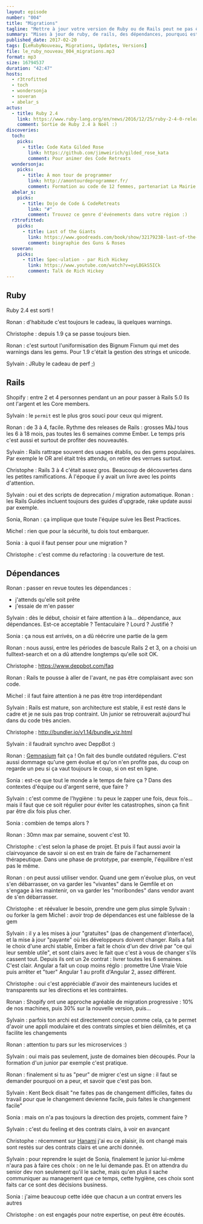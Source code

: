 ```yaml
---
layout: episode
number: "004"
title: "Migrations"
tagline: "Mettre à jour votre version de Ruby ou de Rails peut ne pas être si anodine qu'il y parait."
summary: "Mises à jour de ruby, de rails, des dépendances, pourquoi est-ce compliqué, à quoi faut-il faire attention, comment anticiper, qu'est-ce que ça coute, et si on ne le fait pas régulièrement ?"
published_date: 2017-02-20
tags: [LeRubyNouveau, Migrations, Updates, Versions]
file: le_ruby_nouveau_004_migrations.mp3
format: mp3
size: 16794537
duration: "42:47"
hosts:
  - r3trofitted
  - toch
  - wondersonja
  - soveran
  - abelar_s
actus:
  - title: Ruby 2.4
    link: https://www.ruby-lang.org/en/news/2016/12/25/ruby-2-4-0-released/
    comment: Sortie de Ruby 2.4 à Noël :)
discoveries:
  toch:
    picks:
      - title: Code Kata Gilded Rose
        link: https://github.com/jimweirich/gilded_rose_kata
        comment: Pour animer des Code Retreats
  wondersonja:
    picks:
      - title: À mon tour de programmer
        link: http://amontourdeprogrammer.fr/
        comment: Formation au code de 12 femmes, partenariat La Mairie de Paris
  abelar_s:
    picks:
      - title: Dojo de Code & CodeRetreats
        link: "#"
        comment: Trouvez ce genre d'événements dans votre région :)
  r3trofitted:
    picks:
      - title: Last of the Giants
        link: https://www.goodreads.com/book/show/32179238-last-of-the-giants
        comment: biographie des Guns & Roses
  soveran:
    picks:
      - title: Spec-ulation - par Rich Hickey
        link: https://www.youtube.com/watch?v=oyLBGkS5ICk
        comment: Talk de Rich Hickey
---
```


## Ruby
Ruby 2.4 est sorti !

Ronan : d'habitude c'est toujours le cadeau, là quelques warnings.

Christophe : depuis 1.9 ça se passe toujours bien.

Ronan : c'est surtout l'uniformisation des Bignum Fixnum qui met des warnings dans les gems. Pour 1.9 c'était la gestion des strings et unicode.

Sylvain : JRuby le cadeau de perf ;)

## Rails
Shopify : entre 2 et 4 personnes pendant un an pour passer à Rails 5.0
Ils ont l'argent et les Core members.

Sylvain : le `permit` est le plus gros souci pour ceux qui migrent.

Ronan : de 3 à 4, facile.
Rythme des releases de Rails : grosses MàJ tous les 6 à 18 mois, pas toutes les 6 semaines comme Ember. Le temps pris c'est aussi et surtout de profiter des nouveautés.

Sylvain : Rails rattrape souvent des usages établis, ou des gems populaires.
Par exemple le OR arel était très attendu, on retire des verrues surtout.

Christophe : Rails 3 à 4 c'était assez gros.
Beaucoup de découvertes dans les petites ramifications.
À l'époque il y avait un livre avec les points d'attention.

Sylvain : oui et des scripts de deprecation / migration automatique.
Ronan : les Rails Guides incluent toujours des guides d'upgrade, rake update aussi par exemple.

Sonia, Ronan : ça implique que toute l'équipe suive les Best Practices.

Michel : rien que pour la sécurité, tu dois tout embarquer.

Sonia : à quoi il faut penser pour une migration ?

Christophe : c'est comme du refactoring : la couverture de test.

## Dépendances

Ronan : passer en revue toutes les dépendances :
- j'attends qu'elle soit prête
- j'essaie de m'en passer

Sylvain : dès le début, choisir et faire attention à la... dépendance,
aux dépendances. Est-ce acceptable ? Tentaculaire ? Lourd ? Justifié ?

Sonia : ça nous est arrivés, on a dû réécrire une partie de la gem

Ronan : nous aussi, entre les périodes de bascule Rails 2 et 3,
on a choisi un fulltext-search et on a dû attendre longtemps qu'elle soit OK.

Christophe : https://www.deppbot.com/faq

Ronan : Rails te pousse à aller de l'avant, ne pas être complaisant avec son code.

Michel : il faut faire attention à ne pas être trop interdépendant

Sylvain : Rails est mature, son architecture est stable, il est resté dans le cadre et je ne suis pas trop contraint. Un junior se retrouverait aujourd'hui dans du code très ancien.

Christophe : http://bundler.io/v1.14/bundle_viz.html

Sylvain : il faudrait synchro avec DeppBot :)

Ronan : [Gemnasium](https://gemnasium.com/) fait ça !
On fait des bundle outdated réguliers.
C'est aussi dommage qu'une gem évolue et qu'on n'en profite pas,
du coup on regarde un peu si ça vaut toujours le coup, si on est en ligne.

Sonia : est-ce que tout le monde a le temps de faire ça ?
Dans des contextes d'équipe ou d'argent serré, que faire ?

Sylvain : c'est comme de l'hygiène : tu peux le zapper une fois, deux fois... mais il faut que ce soit régulier pour éviter les catastrophes, sinon ça finit par être dix fois plus cher.

Sonia : combien de temps alors ?

Ronan : 30mn max par semaine, souvent c'est 10.

Christophe : c'est selon la phase de projet.
Et puis il faut aussi avoir la clairvoyance de savoir si on est en train de faire de l'acharnement thérapeutique.
Dans une phase de prototype, par exemple, l'équilibre n'est pas le même.

Ronan : on peut aussi utiliser vendor.
Quand une gem n'évolue plus, on veut s'en débarrasser,
on va garder les "vivantes" dans le Gemfile et on s'engage à les maintenir,
on va garder les "moribondes" dans vendor avant de s'en débarrasser.

Christophe : et réévaluer le besoin, prendre une gem plus simple
Sylvain : ou forker la gem
Michel : avoir trop de dépendances est une faiblesse de la gem

Sylvain : il y a les mises à jour "gratuites" (pas de changement d'interface),
et la mise à jour "payante" où les développeurs doivent changer.
Rails a fait le choix d'une archi stable,
Ember a fait le choix d'un dev drivé par "ce qui leur semble utile",
et sont clairs avec le fait que c'est à vous de changer s'ils cassent tout.
Depuis ils ont un 2e contrat : livrer toutes les 6 semaines. C'est clair.
Angular a fait un coup moins réglo : promettre Une Vraie Voie
puis arrêter et "tuer" Angular 1 au profit d'Angular 2, assez différent.

Christophe : oui c'est appréciable d'avoir des mainteneurs lucides
et transparents sur les directions et les contraintes.

Ronan : Shopify ont une approche agréable de migration progressive :
10% de nos machines, puis 30% sur la nouvelle version, puis...

Sylvain : parfois ton archi est directement conçue comme cela,
ça te permet d'avoir une appli modulaire et des contrats simples
et bien délimités, et ça facilite les changements

Ronan : attention tu pars sur les microservices :)

Sylvain : oui mais pas seulement, juste de domaines bien découpés.
Pour la formation d'un junior par exemple c'est pratique.

Ronan : finalement si tu as "peur" de migrer c'est un signe :
il faut se demander pourquoi on a peur, et savoir que c'est pas bon.

Sylvain : Kent Beck disait "ne faites pas de changement difficiles,
faites du travail pour que le changement devienne facile,
puis faites le changement facile"

Sonia : mais on n'a pas toujours la direction des projets, comment faire ?

Sylvain : c'est du feeling et des contrats clairs, à voir en avançant

Christophe : récemment sur [Hanami](http://hanamirb.org/) j'ai eu ce plaisir,
ils ont changé mais sont restés sur des contrats clairs et une archi donnée.

Sylvain : pour reprendre le sujet de Sonia, finalement le junior
lui-même n'aura pas à faire ces choix : on ne le lui demande pas.
Et on attendra du senior dev non seulement qu'il le sache, mais
qu'en plus il sache communiquer au management que ce temps, cette hygiène,
ces choix sont faits car ce sont des décisions business.

Sonia : j'aime beaucoup cette idée que chacun a un contrat envers les autres

Christophe : on est engagés pour notre expertise, on peut être écoutés.
